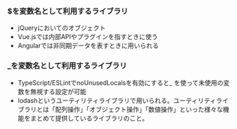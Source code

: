 ### $を変数名として利用するライブラリ
- jQueryにおいてのオブジェクト
- Vue.jsでは内部APIやプラグインを指すときに使う
- Angularでは非同期データを表すときに用いられる

### _を変数名として利用するライブラリ
- TypeScript/ESLintでnoUnusedLocalsを有効にすると_ を使って未使用の変数を無視する設定が可能
- lodashというユーティリティライブラリで用いられる。ユーティリティライブラリとは「配列操作」「オブジェクト操作」「数値操作」といった様々な機能をまとめて提供しているライブラリのこと。